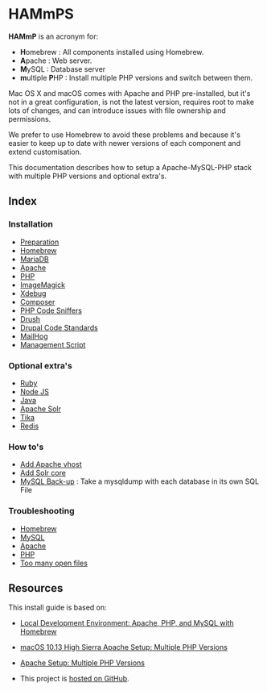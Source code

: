 # HAMmPS

**HAMmP** is an acronym for:

* **H**omebrew : All components installed using Homebrew.
* **A**pache : Web server.
* **M**ySQL : Database server
* **m**ultiple **P**HP : Install multiple PHP versions and switch between them.

Mac OS X and macOS comes with Apache and PHP pre-installed, but it's not in a
great configuration, is not the latest version, requires root to make lots of 
changes, and can introduce issues with file ownership and permissions.

We prefer to use Homebrew to avoid these problems and because it's easier to 
keep up to date with newer versions of each component and extend 
customisation. 

This documentation describes how to setup a Apache-MySQL-PHP stack with 
multiple PHP versions and optional extra's.

## Index

### Installation

* [Preparation](Installation/Preparation.md)
* [Homebrew](Installation/Homebrew.md)
* [MariaDB](Installation/MariaDB.md)
* [Apache](Installation/Apache.md)
* [PHP](Installation/PHP.md)
* [ImageMagick](Installation/PHP-ImageMagick.md)
* [Xdebug](Installation/PHP-Xdebug.md)
* [Composer](Installation/PHP-Composer.md)
* [PHP Code Sniffers](Installation/PHP-Code-Sniffers.md)
* [Drush](Installation/Drupal-Drush.md)
* [Drupal Code Standards](Installation/Drupal-Code-Standards.md)
* [MailHog](Installation/Mailhog.md)
* [Management Script](Installation/Management-Script.md)

### Optional extra's

* [Ruby](Optional/Ruby.md)
* [Node JS](Optional/Node-js.md)
* [Java](Optional/Java.md)
* [Apache Solr](Optional/Apache-Solr.md)
* [Tika](Optional/Tika.md)
* [Redis](Optional/Redis.md)

### How to's

* [Add Apache vhost](HowTo/Add-Apache-Vhost.md)
* [Add Solr core](HowTo/Apache-Solr-Add-Core.md)
* [MySQL Back-up](HowTo/MySQL-Backup.md) : Take a mysqldump with each database 
  in its own SQL File

### Troubleshooting

* [Homebrew](Troubleshooting/Homebrew.md)
* [MySQL](Troubleshooting/MySQL.md)
* [Apache](Troubleshooting/Apache.md)
* [PHP](Troubleshooting/PHP.md)
* [Too many open files](Troubleshooting/To-Many-Open-Files.md)

## Resources

This install guide is based on:

* [Local Development Environment: Apache, PHP, and MySQL with Homebrew](https://echo.co/blog/os-x-1010-yosemite-local-development-environment-apache-php-and-mysql-homebrew)
* [macOS 10.13 High Sierra Apache Setup: Multiple PHP Versions](https://getgrav.org/blog/macos-sierra-apache-multiple-php-versions)
* [Apache Setup: Multiple PHP Versions](http://getgrav.org/blog/mac-os-x-apache-setup-multiple-php-versions)

* This project is [hosted on GitHub](https://github.com/zero2one/HAMmP).

